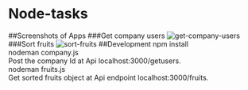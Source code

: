 # Node-tasks
##Screenshots of Apps
###Get company users
![get-company-users](https://github.com/varunks3/Node-tasks/assets/109992181/2d56bd43-fd2f-4266-9148-289c00cdedf3)
###Sort fruits
![sort-fruits](https://github.com/varunks3/Node-tasks/assets/109992181/98409773-245c-408e-b708-046d80873e0b)
##Development
npm install\
nodeman company.js\
Post the company Id at Api localhost:3000/getusers.\
nodeman fruits.js\
Get sorted fruits object at Api endpoint localhost:3000/fruits.

